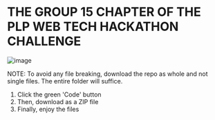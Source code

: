 # THE GROUP 15 CHAPTER OF THE PLP WEB TECH HACKATHON CHALLENGE

![image](https://user-images.githubusercontent.com/91619206/183890514-195a3724-f0e2-4390-8674-a88417ad6835.png)

NOTE: To avoid any file breaking, download the repo as whole and not single files. The entire folder will suffice.
1. Click the green 'Code' button
2. Then, download as a ZIP file
3. Finally, enjoy the files
